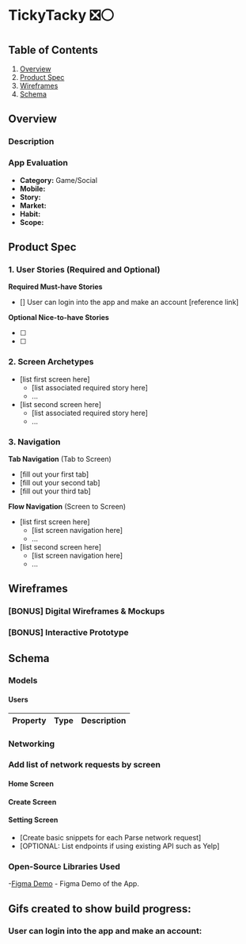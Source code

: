 # TickyTacky ❎⚪

## Table of Contents
1. [Overview](#Overview)
1. [Product Spec](#Product-Spec)
1. [Wireframes](#Wireframes)
2. [Schema](#Schema)

## Overview
### Description

### App Evaluation

- **Category:** Game/Social
- **Mobile:** 
- **Story:** 
- **Market:** 
- **Habit:** 
- **Scope:** 

## Product Spec

### 1. User Stories (Required and Optional)

**Required Must-have Stories**

- [] User can login into the app and make an account
[reference link]


**Optional Nice-to-have Stories**

- [ ] 
- [ ] 

### 2. Screen Archetypes

* [list first screen here]
   * [list associated required story here]
   * ...
* [list second screen here]
   * [list associated required story here]
   * ...

### 3. Navigation

**Tab Navigation** (Tab to Screen)

* [fill out your first tab]
* [fill out your second tab]
* [fill out your third tab]

**Flow Navigation** (Screen to Screen)

* [list first screen here]
   * [list screen navigation here]
   * ...
* [list second screen here]
   * [list screen navigation here]
   * ...

## Wireframes


### [BONUS] Digital Wireframes & Mockups



### [BONUS] Interactive Prototype


## Schema 

### Models


   
#### Users

 | Property      | Type     | Description |
 | ------------- | -------- | ------------|




### Networking
### Add list of network requests by screen 
#### Home Screen

#### Create Screen

#### Setting Screen



- [Create basic snippets for each Parse network request]
- [OPTIONAL: List endpoints if using existing API such as Yelp]

### **Open-Source Libraries Used**

-[Figma Demo](https://www.figma.com/file/1yNAdLrDpbm6iV0GTMuXZD/DiscoTunery?node-id=0%3A1) - Figma Demo of the App.

## Gifs created to show build progress:

### User can login into the app and make an account:
